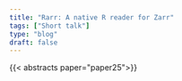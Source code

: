 ```yaml
---
title: "Rarr: A native R reader for Zarr"
tags: ["Short talk"]
type: "blog"
draft: false
---
```


{{< abstracts paper="paper25">}}


